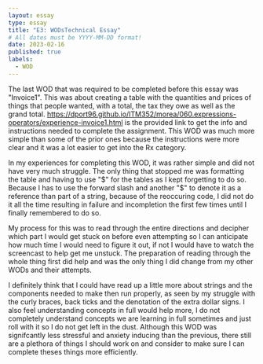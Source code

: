 ```yaml
---
layout: essay
type: essay
title: "E3: WODsTechnical Essay"
# All dates must be YYYY-MM-DD format!
date: 2023-02-16
published: true
labels:
  - WOD
---
```

The last WOD that was required to be completed before this essay was "Invoice1". This was about creating a table with the quantities and prices of things that people wanted, with a total, the tax they owe as well as the grand total. https://dport96.github.io/ITM352/morea/060.expressions-operators/experience-invoice1.html is the provided link to get the info and instructions needed to complete the assignment. This WOD was much more simple than some of the prior ones because the instructions were more clear and it was a lot easier to get into the Rx category.

In my experiences for completing this WOD, it was rather simple and did not have very much struggle. The only thing that stopped me was formatting the table and having to use "\$" for the tables as I kept forgetting to do so. Because I has to use the forward slash and another "$" to denote it as a reference than part of a string, because of the reoccuring code, I did not do it all the time resulting in failure and incompletion the first few times until I finally remembered to do so.

My process for this was to read through the entire directions and decipher which part I would get stuck on before even attempting so I can anticipate how much time I would need to figure it out, if not I would have to watch the screencast to help get me unstuck. The preparation of reading through the whole thing first did help and was the only thing I did change from my other WODs and their attempts.

I definitely think that I could have read up a little more about strings and the components needed to make then run properly, as seen by my struggle with the curly braces, back ticks and the denotation of the extra dollar signs. I also feel understanding concepts in full would help more, I do not completely understand concepts we are learning in full sometimes and just roll with it so I do not get left in the dust. Although this WOD was signifcantly less stressful and anxiety inducing than the previous, there still are a plethora of things I should work on and consider to make sure I can complete theses things more efficiently.


